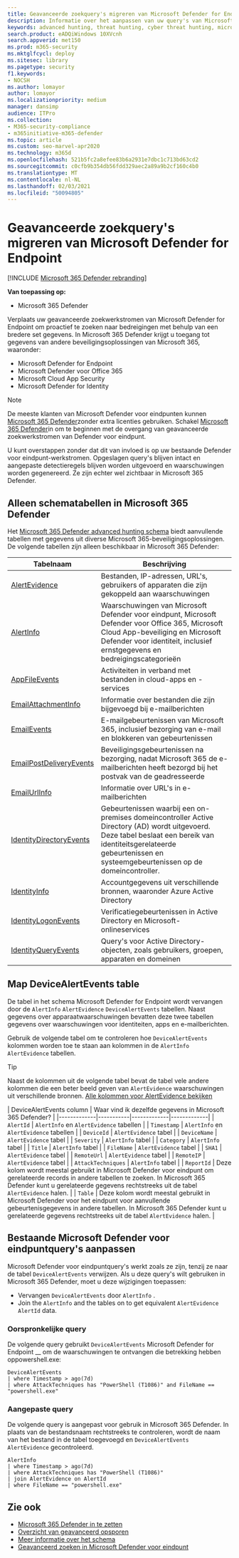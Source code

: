 ```yaml
---
title: Geavanceerde zoekquery's migreren van Microsoft Defender for Endpoint
description: Informatie over het aanpassen van uw query's van Microsoft Defender voor eindpunten, zodat u deze kunt gebruiken in Microsoft 365 Defender
keywords: advanced hunting, threat hunting, cyber threat hunting, microsoft threat protection, microsoft 365, mtp, m365, microsoft defender atp, mdatp, search, query, telemetry, custom detections, schema, kusto, microsoft 365, mapping
search.product: eADQiWindows 10XVcnh
search.appverid: met150
ms.prod: m365-security
ms.mktglfcycl: deploy
ms.sitesec: library
ms.pagetype: security
f1.keywords:
- NOCSH
ms.author: lomayor
author: lomayor
ms.localizationpriority: medium
manager: dansimp
audience: ITPro
ms.collection:
- M365-security-compliance
- m365initiative-m365-defender
ms.topic: article
ms.custom: seo-marvel-apr2020
ms.technology: m365d
ms.openlocfilehash: 521b5fc2a8efee83b6a2931e7dbc1c713bd63cd2
ms.sourcegitcommit: c0cfb9b354db56fdd329aec2a89a9b2cf160c4b0
ms.translationtype: MT
ms.contentlocale: nl-NL
ms.lasthandoff: 02/03/2021
ms.locfileid: "50094805"
---
```

# <a name="migrate-advanced-hunting-queries-from-microsoft-defender-for-endpoint"></a>Geavanceerde zoekquery's migreren van Microsoft Defender for Endpoint

[!INCLUDE [Microsoft 365 Defender rebranding](../includes/microsoft-defender.md)]

**Van toepassing op:**
- Microsoft 365 Defender

Verplaats uw geavanceerde zoekwerkstromen van Microsoft Defender for Endpoint om proactief te zoeken naar bedreigingen met behulp van een bredere set gegevens. In Microsoft 365 Defender krijgt u toegang tot gegevens van andere beveiligingsoplossingen van Microsoft 365, waaronder:

- Microsoft Defender for Endpoint
- Microsoft Defender voor Office 365
- Microsoft Cloud App Security
- Microsoft Defender for Identity

>[!NOTE]
>De meeste klanten van Microsoft Defender voor eindpunten kunnen [Microsoft 365 Defender](prerequisites.md#licensing-requirements)zonder extra licenties gebruiken. Schakel [Microsoft 365 Defender](mtp-enable.md)in om te beginnen met de overgang van geavanceerde zoekwerkstromen van Defender voor eindpunt.

U kunt overstappen zonder dat dit van invloed is op uw bestaande Defender voor eindpunt-werkstromen. Opgeslagen query's blijven intact en aangepaste detectieregels blijven worden uitgevoerd en waarschuwingen worden gegenereerd. Ze zijn echter wel zichtbaar in Microsoft 365 Defender. 

## <a name="schema-tables-in-microsoft-365-defender-only"></a>Alleen schematabellen in Microsoft 365 Defender
Het [Microsoft 365 Defender advanced hunting schema](advanced-hunting-schema-tables.md) biedt aanvullende tabellen met gegevens uit diverse Microsoft 365-beveiligingsoplossingen. De volgende tabellen zijn alleen beschikbaar in Microsoft 365 Defender:

| Tabelnaam | Beschrijving |
|------------|-------------|
| [AlertEvidence](advanced-hunting-alertevidence-table.md) | Bestanden, IP-adressen, URL's, gebruikers of apparaten die zijn gekoppeld aan waarschuwingen |
| [AlertInfo](advanced-hunting-alertinfo-table.md) | Waarschuwingen van Microsoft Defender voor eindpunt, Microsoft Defender voor Office 365, Microsoft Cloud App-beveiliging en Microsoft Defender voor identiteit, inclusief ernstgegevens en bedreigingscategorieën  |
| [AppFileEvents](advanced-hunting-appfileevents-table.md) | Activiteiten in verband met bestanden in cloud-apps en -services |
| [EmailAttachmentInfo](advanced-hunting-emailattachmentinfo-table.md) | Informatie over bestanden die zijn bijgevoegd bij e-mailberichten |
| [EmailEvents](advanced-hunting-emailevents-table.md) | E-mailgebeurtenissen van Microsoft 365, inclusief bezorging van e-mail en blokkeren van gebeurtenissen |
| [EmailPostDeliveryEvents](advanced-hunting-emailpostdeliveryevents-table.md) | Beveiligingsgebeurtenissen na bezorging, nadat Microsoft 365 de e-mailberichten heeft bezorgd bij het postvak van de geadresseerde |
| [EmailUrlInfo](advanced-hunting-emailurlinfo-table.md) | Informatie over URL's in e-mailberichten |
| [IdentityDirectoryEvents](advanced-hunting-identitydirectoryevents-table.md) | Gebeurtenissen waarbij een on-premises domeincontroller Active Directory (AD) wordt uitgevoerd. Deze tabel beslaat een bereik van identiteitsgerelateerde gebeurtenissen en systeemgebeurtenissen op de domeincontroller. |
| [IdentityInfo](advanced-hunting-identityinfo-table.md) | Accountgegevens uit verschillende bronnen, waaronder Azure Active Directory |
| [IdentityLogonEvents](advanced-hunting-identitylogonevents-table.md) | Verificatiegebeurtenissen in Active Directory en Microsoft-onlineservices |
| [IdentityQueryEvents](advanced-hunting-identityqueryevents-table.md) | Query's voor Active Directory-objecten, zoals gebruikers, groepen, apparaten en domeinen |

## <a name="map-devicealertevents-table"></a>Map DeviceAlertEvents table
De tabel in het schema Microsoft Defender for Endpoint wordt vervangen door de `AlertInfo` `AlertEvidence` `DeviceAlertEvents` tabellen. Naast gegevens over apparaatwaarschuwingen bevatten deze twee tabellen gegevens over waarschuwingen voor identiteiten, apps en e-mailberichten.

Gebruik de volgende tabel om te controleren hoe `DeviceAlertEvents` kolommen worden toe te staan aan kolommen in de `AlertInfo` `AlertEvidence` tabellen.

>[!TIP]
>Naast de kolommen uit de volgende tabel bevat de tabel vele andere kolommen die een beter beeld geven van `AlertEvidence` waarschuwingen uit verschillende bronnen. [Alle kolommen voor AlertEvidence bekijken](advanced-hunting-alertevidence-table.md) 

| DeviceAlertEvents column | Waar vind ik dezelfde gegevens in Microsoft 365 Defender? |
|-------------|-----------|-------------|-------------|
| `AlertId` | `AlertInfo` en  `AlertEvidence` tabellen |
| `Timestamp` | `AlertInfo` en  `AlertEvidence` tabellen |
| `DeviceId` | `AlertEvidence` tabel |
| `DeviceName` | `AlertEvidence` tabel |
| `Severity` | `AlertInfo` tabel |
| `Category` | `AlertInfo` tabel |
| `Title` | `AlertInfo` tabel |
| `FileName` | `AlertEvidence` tabel |
| `SHA1` | `AlertEvidence` tabel |
| `RemoteUrl` | `AlertEvidence` tabel |
| `RemoteIP` | `AlertEvidence` tabel |
| `AttackTechniques` | `AlertInfo` tabel |
| `ReportId` | Deze kolom wordt meestal gebruikt in Microsoft Defender voor eindpunt om gerelateerde records in andere tabellen te zoeken. In Microsoft 365 Defender kunt u gerelateerde gegevens rechtstreeks uit de tabel `AlertEvidence` halen. |
| `Table` | Deze kolom wordt meestal gebruikt in Microsoft Defender voor het eindpunt voor aanvullende gebeurtenisgegevens in andere tabellen. In Microsoft 365 Defender kunt u gerelateerde gegevens rechtstreeks uit de tabel `AlertEvidence` halen. |

## <a name="adjust-existing-microsoft-defender-for-endpoint-queries"></a>Bestaande Microsoft Defender voor eindpuntquery's aanpassen
Microsoft Defender voor eindpuntquery's werkt zoals ze zijn, tenzij ze naar de tabel `DeviceAlertEvents` verwijzen. Als u deze query's wilt gebruiken in Microsoft 365 Defender, moet u deze wijzigingen toepassen:

- Vervangen `DeviceAlertEvents` door `AlertInfo` .
- Join the `AlertInfo` and the tables on to get equivalent `AlertEvidence` `AlertId` data.

### <a name="original-query"></a>Oorspronkelijke query
De volgende query gebruikt `DeviceAlertEvents` Microsoft Defender for Endpoint __ om de waarschuwingen te ontvangen die betrekking hebben oppowershell.exe:

```kusto
DeviceAlertEvents
| where Timestamp > ago(7d) 
| where AttackTechniques has "PowerShell (T1086)" and FileName == "powershell.exe"
```
### <a name="modified-query"></a>Aangepaste query
De volgende query is aangepast voor gebruik in Microsoft 365 Defender. In plaats van de bestandsnaam rechtstreeks te controleren, wordt de naam van het bestand in de tabel toegevoegd en `DeviceAlertEvents` `AlertEvidence` gecontroleerd.

```kusto
AlertInfo 
| where Timestamp > ago(7d) 
| where AttackTechniques has "PowerShell (T1086)" 
| join AlertEvidence on AlertId
| where FileName == "powershell.exe"
```



## <a name="see-also"></a>Zie ook
- [Microsoft 365 Defender in te zetten](advanced-hunting-query-language.md)
- [Overzicht van geavanceerd opsporen](advanced-hunting-overview.md)
- [Meer informatie over het schema](advanced-hunting-schema-tables.md)
- [Geavanceerd zoeken in Microsoft Defender voor eindpunt](https://docs.microsoft.com/windows/security/threat-protection/microsoft-defender-atp/advanced-hunting-overview)